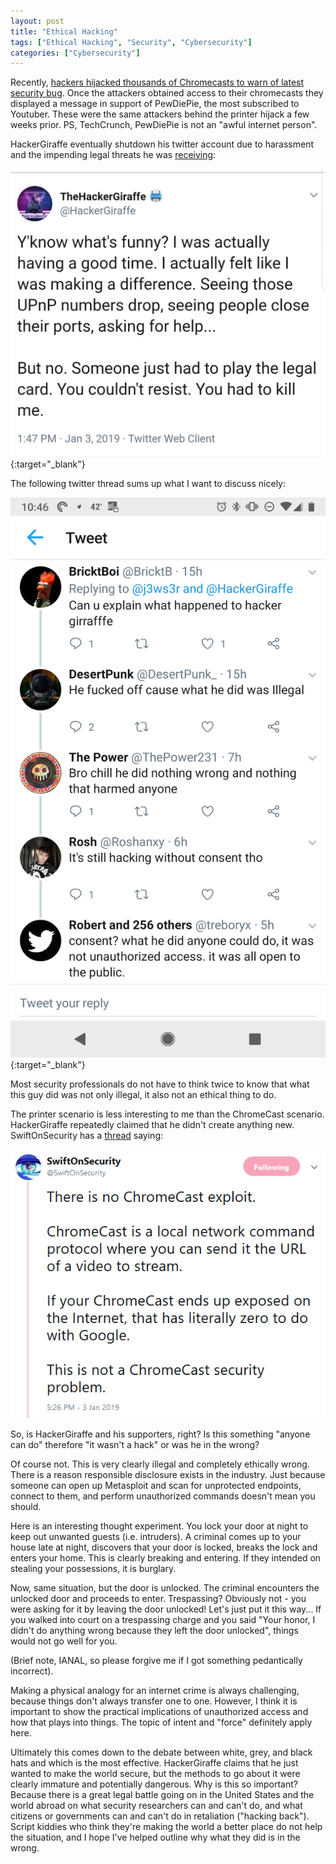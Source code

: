 ```yaml
---
layout: post
title: "Ethical Hacking"
tags: ["Ethical Hacking", "Security", "Cybersecurity"]
categories: ["Cybersecurity"]
---
```


Recently, [hackers hijacked thousands of Chromecasts to warn of latest security bug](https://techcrunch.com/2019/01/02/chromecast-bug-hackers-havoc/). Once the attackers obtained access to their chromecasts they displayed a message in support of PewDiePie, the most subscribed to Youtuber. These were the same attackers behind the printer hijack a few weeks prior. PS, TechCrunch, PewDiePie is not an "awful internet person".

HackerGiraffe eventually shutdown his twitter account due to harassment and the impending legal threats he was [receiving](https://twitter.com/RachetTwitta/status/1080809552264814592/photo/1):

[![alt text]( /assets/images/hackgiraffe_1.jpg "hover over text")]( /assets/images/hackgiraffe_1.jpg){:target="_blank"}

The following twitter thread sums up what I want to discuss nicely:

[![alt text]( /assets/images/twitter_1.png "hover over text")]( /assets/images/twitter_1.png){:target="_blank"}

Most security professionals do not have to think twice to know that what this guy did was not only illegal, it also not an ethical thing to do.

The printer scenario is less interesting to me than the ChromeCast scenario. HackerGiraffe repeatedly claimed that he didn't create anything new. SwiftOnSecurity has a [thread](https://twitter.com/SwiftOnSecurity/status/1080998885877780480) saying:

[![alt text]( /assets/images/swiftonsecurity.PNG "hover over text")]( /assets/images/swiftonsecurity.PNG)

So, is HackerGiraffe and his supporters, right? Is this something "anyone can do" therefore "it wasn't a hack" or was he in the wrong?

Of course not. This is very clearly illegal and completely ethically wrong. There is a reason responsible disclosure exists in the industry. Just because someone can open up Metasploit and scan for unprotected endpoints, connect to them, and perform unauthorized commands doesn't mean you should.

Here is an interesting thought experiment. You lock your door at night to keep out unwanted guests (i.e. intruders). A criminal comes up to your house late at night, discovers that your door is locked, breaks the lock and enters your home. This is clearly breaking and entering. If they intended on stealing your possessions, it is burglary.

Now, same situation, but the door is unlocked. The criminal encounters the unlocked door and proceeds to enter. Trespassing? Obviously not - you were asking for it by leaving the door unlocked! Let's just put it this way... If you walked into court on a trespassing charge and you said "Your honor, I didn't do anything wrong because they left the door unlocked", things would not go well for you.

(Brief note, IANAL, so please forgive me if I got something pedantically incorrect).

Making a physical analogy for an internet crime is always challenging, because things don't always transfer one to one. However, I think it is important to show the practical implications of unauthorized access and how that plays into things. The topic of intent and "force" definitely apply here.

Ultimately this comes down to the debate between white, grey, and black hats and which is the most effective. HackerGiraffe claims that he just wanted to make the world secure, but the methods to go about it were clearly immature and potentially dangerous. Why is this so important? Because there is a great legal battle going on in the United States and the world abroad on what security researchers can and can't do, and what citizens or governments can and can't do in retaliation ("hacking back"). Script kiddies who think they're making the world a better place do not help the situation, and I hope I've helped outline why what they did is in the wrong.